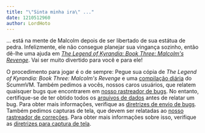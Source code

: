 ```yaml
---
title: "\"Sinta minha ira\" ..."
date: 1210512960
author: LordHoto
---
```


... está na mente de Malcolm depois de ser libertado de sua estátua de pedra. Infelizmente, ele não consegue planejar sua vingança sozinho, então dê-lhe uma ajuda em [*The Legend of Kyrandia: Book Three: Malcolm's Revenge*](http://wiki.scummvm.org/index.php/The_Legend_of_Kyrandia:_Book_Three:_Malcolm%27s_Revenge). Vai ser muito divertido para você e para ele!

O procedimento para jogar é o de sempre: Pegue sua cópia de *The Legend of Kyrandia: Book Three: Malcolm's Revenge* e uma [compilação diária](/downloads/#daily) do ScummVM. Também pedimos a vocês, nossos caros usuários, que relatem quaisquer bugs que encontrarem em [nosso rastreador de bugs](http://bugs.scummvm.org/). No entanto, certifique-se de ter obtido todos os [arquivos de dados](http://wiki.scummvm.org/index.php/Datafiles#Legend_of_Kyrandia.2C_The:_Malcolm.27s_Revenge) antes de relatar um bug. Para obter mais informações, verifique as [diretrizes de envio de bugs](/faq/#question.report-bugs). Também pedimos capturas de tela, que devem ser relatadas ao [nosso rastreador de correções](https://sourceforge.net/tracker/?func=add&amp;group_id=37116&amp;atid=418822). Para obter mais informações sobre isso, verifique as [diretrizes para captura de tela](http://wiki.scummvm.org/index.php/Screenshots).
